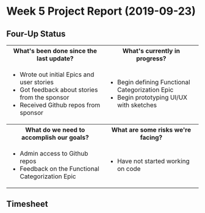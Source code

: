 # Week 5 Project Report (2019-09-23)

## Four-Up Status

<table>
  <tr>
    <th>What's been done since the last update?</th>
    <th>What's currently in progress?</th>
  </tr>
  <tr>
    <td>
      <ul>
        <li>Wrote out initial Epics and user stories</li>
        <li>Got feedback about stories from the sponsor</li>
        <li>Received Github repos from sponsor</li>
      </ul>
    </td>
    <td>
      <ul>
        <li>Begin defining Functional Categorization Epic</li>
        <li>Begin prototyping UI/UX with sketches</li>
      </ul>
    </td>
  </tr>
  <tr>
    <th>What do we need to accomplish our goals?</th>
    <th>What are some risks we're facing?</th>
  </tr>
  <tr>
    <td>
      <ul>
        <li>Admin access to Github repos</li>
        <li>Feedback on the Functional Categorization Epic</li>
      </ul>
    </td>
    <td>
      <ul>
        <li>Have not started working on code</li>
      </ul>
    </td>
  </tr>
</table>

## Timesheet


